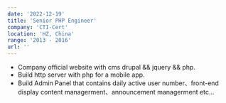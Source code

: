 ```yaml
---
date: '2022-12-19'
title: 'Senior PHP Engineer'
company: 'CTI-Cert'
location: 'HZ, China'
range: '2013 - 2016'
url: ''
---
```


- Company official website with cms drupal && jquery && php.
- Build http server with php for a mobile app.
- Build Admin Panel that contains daily active user number、front-end display content managerment、announcement managerment etc...
